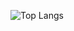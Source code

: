 ![Top Langs](https://github-readme-stats.vercel.app/api/top-langs/?username=BenJAlbrecht&layout=compact)
